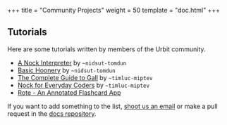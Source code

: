 +++
title = "Community Projects"
weight = 50
template = "doc.html"
+++

## Tutorials

Here are some tutorials written by members of the Urbit community.

- [A Nock Interpreter](https://jtobin.io/nock) by `~nidsut-tomdun`
- [Basic Hoonery](https://jtobin.io/basic-hoonery) by `~nidsut-tomdun`
- [The Complete Guide to
  Gall](https://github.com/timlucmiptev/gall-guide/blob/master/overview.md) by
  `~timluc-miptev`
- [Nock for Everyday Coders](https://blog.timlucmiptev.space/part1.html) by `~timluc-miptev`
- [Rote - An Annotated Flashcard App](https://github.com/lukechampine/rote)

If you want to add something to the list, [shoot us an email](mailto:support@urbit.org) or make a pull request in the [docs repository](https://github.com/urbit/docs).


